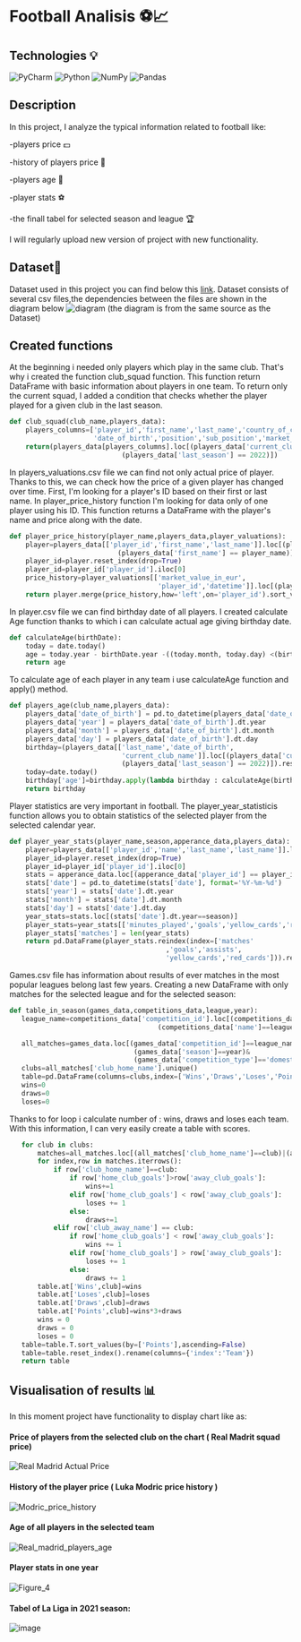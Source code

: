# Football Analisis ⚽📈 
## Technologies 💡
![PyCharm](https://img.shields.io/badge/pycharm-143?style=for-the-badge&logo=pycharm&logoColor=black&color=black&labelColor=green)
![Python](https://img.shields.io/badge/python-3670A0?style=for-the-badge&logo=python&logoColor=ffdd54)
![NumPy](https://img.shields.io/badge/numpy-%23013243.svg?style=for-the-badge&logo=numpy&logoColor=white)
![Pandas](https://img.shields.io/badge/pandas-%23150458.svg?style=for-the-badge&logo=pandas&logoColor=white)
## Description 
In this project, I analyze the typical information related to football like:

-players price 💵

-history of players price 📆

-players age 👶

-player stats ⚽

-the finall tabel for selected season and league 🏆

I will regularly upload new version of project with new functionality. 

## Dataset📁
Dataset used in this project you can find below this [link](https://data.world/dcereijo/player-scores).
Dataset consists of several csv files,the dependencies between the files are shown in the diagram below
![diagram](https://user-images.githubusercontent.com/122997699/215274664-a33d94e5-323c-491c-b39f-843cb240632c.svg)
(the diagram is from the same source as the Dataset)

## Created functions 
At the beginning i needed only players which play in the same club. That's why i created the function club_squad function. This function return DataFrame with basic information about players in one team. To return only the current squad, I added a condition that checks whether the player played for a given club in the last season.
```python
def club_squad(club_name,players_data):
    players_columns=['player_id','first_name','last_name','country_of_citizenship',
                     'date_of_birth','position','sub_position','market_value_in_eur']
    return(players_data[players_columns].loc[(players_data['current_club_name'] == club_name)&
                            (players_data['last_season'] == 2022)])
```
In players_valuations.csv file we can find not only actual price of player. Thanks to this, we can check how the price of a given player has changed over time. First, I'm looking for a player's ID based on their first or last name. In player_price_history function I'm looking for data only of one player using his ID. 
This function returns a DataFrame with the player's name and price along with the date.
```python
def player_price_history(player_name,players_data,player_valuations):
    player=players_data[['player_id','first_name','last_name']].loc[(players_data['last_name'] == player_name)|
                           (players_data['first_name'] == player_name)]
    player_id=player.reset_index(drop=True)
    player_id=player_id['player_id'].iloc[0]
    price_history=player_valuations[['market_value_in_eur',
                                     'player_id','datetime']].loc[(player_valuations['player_id']==player_id)]
    return player.merge(price_history,how='left',on='player_id').sort_values(by='datetime')
```
In player.csv file we can find birthday date of all players. I created calculate Age function thanks to which i can calculate actual age giving birthday date.  
```python
def calculateAge(birthDate):
    today = date.today()
    age = today.year - birthDate.year -((today.month, today.day) <(birthDate.month, birthDate.day))
    return age
```

To calculate age of each player in any team i use calculateAge function and apply() method. 
```python
def players_age(club_name,players_data):
    players_data['date_of_birth'] = pd.to_datetime(players_data['date_of_birth'], format='%Y-%m-%d')
    players_data['year'] = players_data['date_of_birth'].dt.year
    players_data['month'] = players_data['date_of_birth'].dt.month
    players_data['day'] = players_data['date_of_birth'].dt.day
    birthday=(players_data[['last_name','date_of_birth',
                            'current_club_name']].loc[(players_data['current_club_name'] == club_name)&
                            (players_data['last_season'] == 2022)]).reset_index(drop=True)
    today=date.today()
    birthday['age']=birthday.apply(lambda birthday : calculateAge(birthday['date_of_birth']),axis=1)
    return birthday
 ```
Player statistics are very important in football. The player_year_statisticis function allows you to obtain statistics of the selected player from the selected calendar year.
```python
def player_year_stats(player_name,season,apperance_data,players_data):
    player=players_data[['player_id','name','last_name','last_name']].loc[(players_data['name'].str.contains(player_name))]
    player_id=player.reset_index(drop=True)
    player_id=player_id['player_id'].iloc[0]
    stats = apperance_data.loc[(apperance_data['player_id'] == player_id)].reset_index(drop=True)
    stats['date'] = pd.to_datetime(stats['date'], format='%Y-%m-%d')
    stats['year'] = stats['date'].dt.year
    stats['month'] = stats['date'].dt.month
    stats['day'] = stats['date'].dt.day
    year_stats=stats.loc[(stats['date'].dt.year==season)]
    player_stats=year_stats[['minutes_played','goals','yellow_cards','red_cards','assists']].sum()
    player_stats['matches'] = len(year_stats)
    return pd.DataFrame(player_stats.reindex(index=['matches'
                                       ,'goals','assists',
                                       'yellow_cards','red_cards'])).rename(columns={0:player_name})
 ```
Games.csv file has information about results of ever matches in the most popular leagues belong last few years. 
Creating a new DataFrame with only matches for the selected league and for the selected season:
 ```python
 def table_in_season(games_data,competitions_data,league,year):
    league_name=competitions_data['competition_id'].loc[(competitions_data['competition_code']==league)|
                                      (competitions_data['name']==league)].reset_index(drop=True).iloc[0]

    all_matches=games_data.loc[(games_data['competition_id']==league_name)&
                                (games_data['season']==year)&
                                (games_data['competition_type']=='domestic_league')].reset_index(drop=True)
    clubs=all_matches['club_home_name'].unique()
    table=pd.DataFrame(columns=clubs,index=['Wins','Draws','Loses','Points'])
    wins=0
    draws=0
    loses=0
```
Thanks to for loop i calculate number of : wins, draws and loses each team. With this information, I can very easily create a table with scores.
 ```python
    for club in clubs:
        matches=all_matches.loc[(all_matches['club_home_name']==club)|(all_matches['club_away_name']==club)]
        for index,row in matches.iterrows():
            if row['club_home_name']==club:
                if row['home_club_goals']>row['away_club_goals']:
                    wins+=1
                elif row['home_club_goals'] < row['away_club_goals']:
                    loses += 1
                else:
                    draws+=1
            elif row['club_away_name'] == club:
                if row['home_club_goals'] < row['away_club_goals']:
                    wins += 1
                elif row['home_club_goals'] > row['away_club_goals']:
                    loses += 1
                else:
                    draws += 1
        table.at['Wins',club]=wins
        table.at['Loses',club]=loses
        table.at['Draws',club]=draws
        table.at['Points',club]=wins*3+draws
        wins = 0
        draws = 0
        loses = 0
    table=table.T.sort_values(by=['Points'],ascending=False)
    table=table.reset_index().rename(columns={'index':'Team'})
    return table

 ```
 
## Visualisation of results 📊 

In this moment project have functionality to display chart like as: 
#### Price of players from the selected club on the chart ( Real Madrit squad price)
![Real Madrid Actual Price](https://user-images.githubusercontent.com/122997699/215055253-56597eb2-d314-4fe6-8ad9-607d8a2a767a.png)
#### History of the player price ( Luka Modric price history )
![Modric_price_history](https://user-images.githubusercontent.com/122997699/215276595-5cbd063b-5b55-4546-9b37-bcada7f414ea.png)
#### Age of all players in the selected team
![Real_madrid_players_age](https://user-images.githubusercontent.com/122997699/215271448-13fbdfb4-e95b-46e5-8f93-7ec8d12b9284.png)
#### Player stats in one year
![Figure_4](https://user-images.githubusercontent.com/122997699/215552055-09eb5c30-0667-436a-90d4-4c6d3bfffd10.png)
#### Tabel of La Liga in 2021 season:
![image](https://user-images.githubusercontent.com/122997699/215795508-5619f2ce-78b3-42ac-b0d8-9191cb32589a.png)


